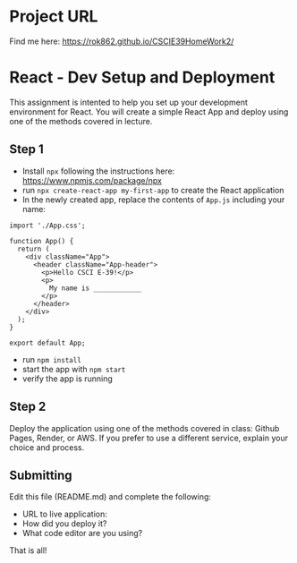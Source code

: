 # Project URL
Find me here: https://rok862.github.io/CSCIE39HomeWork2/


# React - Dev Setup and Deployment

This assignment is intented to help you set up your development environment for React. You will create a simple React App and deploy using one of the methods covered in lecture.

## Step 1
- Install `npx` following the instructions here: https://www.npmjs.com/package/npx
- run `npx create-react-app my-first-app` to create the React application
- In the newly created app, replace the contents of `App.js` including your name:

```
import './App.css';

function App() {
  return (
    <div className="App">
      <header className="App-header">
        <p>Hello CSCI E-39!</p>
        <p>
          My name is ____________
        </p>
      </header>
    </div>
  );
}

export default App;
```

- run `npm install`
- start the app with `npm start`
- verify the app is running

## Step 2
Deploy the application using one of the methods covered in class: Github Pages, Render, or AWS. If you prefer to use a different service, explain your choice and process.

## Submitting
Edit this file (README.md) and complete the following:

- URL to live application: 
- How did you deploy it?
- What code editor are you using?

That is all!
